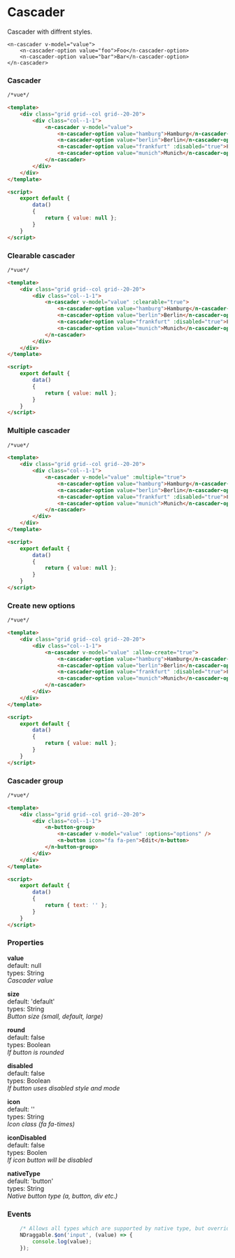 # Cascader
Cascader with diffrent styles.

```vue
<n-cascader v-model="value">
    <n-cascader-option value="foo">Foo</n-cascader-option>
    <n-cascader-option value="bar">Bar</n-cascader-option>
</n-cascader>
```

### Cascader

```html
/*vue*/

<template>
    <div class="grid grid--col grid--20-20">
        <div class="col--1-1">
            <n-cascader v-model="value">
                <n-cascader-option value="hamburg">Hamburg</n-cascader-option>
                <n-cascader-option value="berlin">Berlin</n-cascader-option>
                <n-cascader-option value="frankfurt" :disabled="true">Frankfurt</n-cascader-option>
                <n-cascader-option value="munich">Munich</n-cascader-option>
            </n-cascader>
        </div>
    </div>
</template>

<script>
    export default {
        data()
        {
            return { value: null };
        }
    } 
</script>

```


### Clearable cascader

```html
/*vue*/

<template>
    <div class="grid grid--col grid--20-20">
        <div class="col--1-1">
            <n-cascader v-model="value" :clearable="true">
                <n-cascader-option value="hamburg">Hamburg</n-cascader-option>
                <n-cascader-option value="berlin">Berlin</n-cascader-option>
                <n-cascader-option value="frankfurt" :disabled="true">Frankfurt</n-cascader-option>
                <n-cascader-option value="munich">Munich</n-cascader-option>
            </n-cascader>
        </div>
    </div>
</template>

<script>
    export default {
        data()
        {
            return { value: null };
        }
    } 
</script>

```

### Multiple cascader

```html
/*vue*/

<template>
    <div class="grid grid--col grid--20-20">
        <div class="col--1-1">
            <n-cascader v-model="value" :multiple="true">
                <n-cascader-option value="hamburg">Hamburg</n-cascader-option>
                <n-cascader-option value="berlin">Berlin</n-cascader-option>
                <n-cascader-option value="frankfurt" :disabled="true">Frankfurt</n-cascader-option>
                <n-cascader-option value="munich">Munich</n-cascader-option>
            </n-cascader>
        </div>
    </div>
</template>

<script>
    export default {
        data()
        {
            return { value: null };
        }
    } 
</script>

```

### Create new options

```html
/*vue*/

<template>
    <div class="grid grid--col grid--20-20">
        <div class="col--1-1">
            <n-cascader v-model="value" :allow-create="true">
                <n-cascader-option value="hamburg">Hamburg</n-cascader-option>
                <n-cascader-option value="berlin">Berlin</n-cascader-option>
                <n-cascader-option value="frankfurt" :disabled="true">Frankfurt</n-cascader-option>
                <n-cascader-option value="munich">Munich</n-cascader-option>
            </n-cascader>
        </div>
    </div>
</template>

<script>
    export default {
        data()
        {
            return { value: null };
        }
    } 
</script>

```

### Cascader group

```html
/*vue*/

<template>
    <div class="grid grid--col grid--20-20">
        <div class="col--1-1">
            <n-button-group>
                <n-cascader v-model="value" :options="options" />
                <n-button icon="fa fa-pen">Edit</n-button>
            </n-button-group>
        </div>
    </div>
</template>

<script>
    export default {
        data()
        {
            return { text: '' };
        }
    } 
</script>

```

### Properties
**value**  
default: null  
types: String  
_Cascader value_

**size**  
default: 'default'  
types: String  
_Button size (small, default, large)_

**round**  
default: false  
types: Boolean  
_If button is rounded_

**disabled**  
default: false  
types: Boolean  
_If button uses disabled style and mode_

**icon**  
default: ''  
types: String  
_Icon class (fa fa-times)_

**iconDisabled**  
default: false  
types: Boolen  
_If icon button will be disabled_

**nativeType**  
default: 'button'  
types: String  
_Native button type (a, button, div etc.)_

### Events
```javascript
    /* Allows all types which are supported by native type, but overrides default input event */
    NDraggable.$on('input', (value) => {
        console.log(value);
    });
```